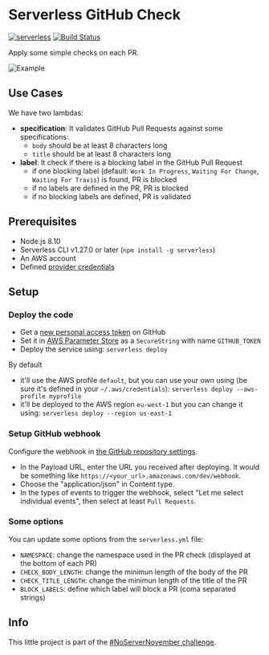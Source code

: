 # Serverless GitHub Check

[![serverless](http://public.serverless.com/badges/v3.svg)](https://serverless.com/)
[![Build Status](https://travis-ci.com/20minutes/serverless-github-check.svg?branch=master)](https://travis-ci.com/20minutes/serverless-github-check)

Apply some simple checks on each PR.

![Example](https://user-images.githubusercontent.com/62333/48707770-c7bce280-ec00-11e8-9dd1-5808216ad753.png)

## Use Cases

We have two lambdas:
- **specification**: It validates GitHub Pull Requests against some specifications:
    - `body` should be at least 8 characters long
    - `title` should be at least 8 characters long
- **label**: It check if there is a blocking label in the GitHub Pull Request
    - if one blocking label (default: `Work In Progress`, `Waiting For Change`, `Waiting For Travis`) is found, PR is blocked
    - if no labels are defined in the PR, PR is blocked
    - if no blocking labels are defined, PR is validated

## Prerequisites

- Node.js 8.10
- Serverless CLI v1.27.0 or later (`npm install -g serverless`)
- An AWS account
- Defined [provider credentials](https://serverless.com/framework/docs/providers/aws/guide/credentials/)

## Setup

### Deploy the code

- Get a [new personal access token](https://github.com/settings/tokens/new) on GitHub
- Set it in [AWS Parameter Store](https://eu-west-1.console.aws.amazon.com/systems-manager/parameters/create?region=eu-west-1) as a `SecureString` with name `GITHUB_TOKEN`
- Deploy the service using: `serverless deploy`

By default
- it'll use the AWS profile `default`, but you can use your own using (be sure it's defined in your `~/.aws/credentials`): `serverless deploy --aws-profile myprofile`
- it'll be deployed to the AWS region `eu-west-1` but you can change it using: `serverless deploy --region us-east-1`

### Setup GitHub webhook

Configure the webhook in [the GitHub repository settings](https://developer.github.com/webhooks/creating/#setting-up-a-webhook).

- In the Payload URL, enter the URL you received after deploying. It would be something like `https://<your_url>.amazonaws.com/dev/webhook`.
- Choose the "application/json" in Content type.
- In the types of events to trigger the webhook, select "Let me select individual events", then select at least `Pull Requests`.

### Some options

You can update some options from the `serverless.yml` file:

- `NAMESPACE`: change the namespace used in the PR check (displayed at the bottom of each PR)
- `CHECK_BODY_LENGTH`: change the minimun length of the body of the PR
- `CHECK_TITLE_LENGTH`: change the minimun length of the title of the PR
- `BLOCK_LABELS`: define which label will block a PR (coma separated strings)

## Info

This little project is part of the [#NoServerNovember challenge](https://serverless.com/blog/no-server-november-challenge/).
